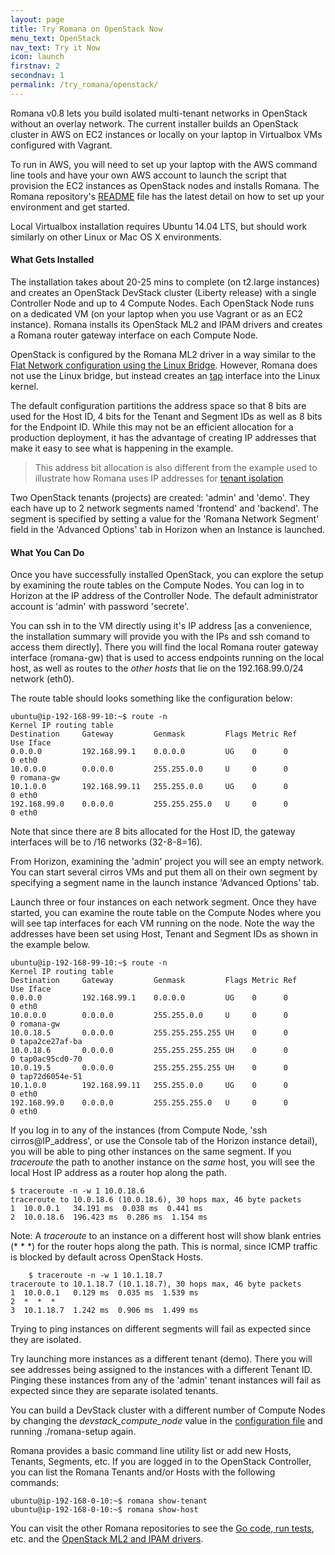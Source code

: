 ```yaml
---
layout: page
title: Try Romana on OpenStack Now
menu_text: OpenStack
nav_text: Try it Now
icon: launch
firstnav: 2
secondnav: 1
permalink: /try_romana/openstack/
---
```


Romana v0.8 lets you build isolated multi-tenant networks in OpenStack without an overlay network. The current installer builds an OpenStack cluster in AWS on EC2 instances or locally on your laptop in Virtualbox VMs configured with Vagrant.

To run in AWS, you will need to set up your laptop with the AWS command line tools and have your own AWS account to launch the script that provision the EC2 instances as OpenStack nodes and installs Romana. The Romana repository's [README]( https://github.com/romana/romana/) file has the latest detail on how to set up your environment and get started. 

Local Virtualbox installation requires Ubuntu 14.04 LTS, but should work similarly on other Linux or Mac OS X environments.

#### What Gets Installed

The installation takes about 20-25 mins to complete (on t2.large instances) and creates an OpenStack DevStack cluster (Liberty release) with a single Controller Node and up to 4 Compute Nodes. Each OpenStack Node runs on a dedicated VM (on your laptop when you use Vagrant or as an EC2 instance). Romana installs its OpenStack ML2 and IPAM drivers and creates a Romana router gateway interface on each Compute Node. 

OpenStack is configured by the Romana ML2 driver in a way similar to the [Flat Network configuration using the Linux Bridge](http://docs.openstack.org/liberty/networking-guide/scenario-classic-lb.html). However, Romana does not use the Linux bridge, but instead creates an [tap](https://en.wikipedia.org/wiki/TUN/TAP) interface into the Linux kernel.

The default configuration partitions the address space so that 8 bits are used for the Host ID, 4 bits for the Tenant and Segment IDs as well as 8 bits for the Endpoint ID. While this may not be an efficient allocation for a production deployment, it has the advantage of creating IP addresses that make it easy to see what is happening in the example. 

>  This address bit allocation is also different from the example used to illustrate how Romana uses IP addresses for [tenant isolation](/how/romana_details/#romana-tenant-isolation)

Two OpenStack tenants (projects) are created: 'admin' and 'demo'. They each have up to 2 network segments named 'frontend' and 'backend'. The segment is specified by setting a value for the 'Romana Network Segment' field in the 'Advanced Options' tab in Horizon when an Instance is launched. 


#### What You Can Do

Once you have successfully installed OpenStack, you can explore the setup by examining the route tables on the Compute Nodes. You can log in to Horizon at the IP address of the Controller Node. The default administrator account is 'admin' with password 'secrete'. 

You can ssh in to the VM directly using it's IP address [as a convenience, the installation summary will provide you with the IPs and ssh comand to access them directly]. There you will find the local Romana router gateway interface (romana-gw) that is used to access endpoints running on the local host, as well as routes to the *other hosts* that lie on the 192.168.99.0/24 network (eth0). 

The route table should looks something like the configuration below:

	ubuntu@ip-192-168-99-10:~$ route -n
	Kernel IP routing table
	Destination     Gateway         Genmask         Flags Metric Ref    Use Iface
	0.0.0.0         192.168.99.1    0.0.0.0         UG    0      0        0 eth0
	10.0.0.0        0.0.0.0         255.255.0.0     U     0      0        0 romana-gw
	10.1.0.0        192.168.99.11   255.255.0.0     UG    0      0        0 eth0
	192.168.99.0    0.0.0.0         255.255.255.0   U     0      0        0 eth0
	
Note that since there are 8 bits allocated for the Host ID, the gateway interfaces will be to /16 networks (32-8-8=16). 

From Horizon, examining the 'admin' project you will see an empty network. You can start several cirros VMs and put them all on their own segment by specifying a segment name in the launch instance 'Advanced Options' tab.

Launch three or four instances on each network segment. Once they have started, you can examine the route table on the Compute Nodes where you will see tap interfaces for each VM running on the node. Note the way the addresses have been set using Host, Tenant and Segment IDs as shown in the example below.

	ubuntu@ip-192-168-99-10:~$ route -n
	Kernel IP routing table
	Destination     Gateway         Genmask         Flags Metric Ref    Use Iface
	0.0.0.0         192.168.99.1    0.0.0.0         UG    0      0        0 eth0
	10.0.0.0        0.0.0.0         255.255.0.0     U     0      0        0 romana-gw
	10.0.18.5       0.0.0.0         255.255.255.255 UH    0      0        0 tapa2ce27af-ba
	10.0.18.6       0.0.0.0         255.255.255.255 UH    0      0        0 tap0ac95cd0-70
	10.0.19.5       0.0.0.0         255.255.255.255 UH    0      0        0 tap72d6054e-51
	10.1.0.0        192.168.99.11   255.255.0.0     UG    0      0        0 eth0
	192.168.99.0    0.0.0.0         255.255.255.0   U     0      0        0 eth0
	
If you log in to any of the instances (from Compute Node, 'ssh cirros@IP_address', or use the Console tab of the Horizon instance detail), you will be able to ping other instances on the same segment. If you *traceroute* the path to another instance on the *same* host, you will see the local Host IP address as a router hop along the path. 

	$ traceroute -n -w 1 10.0.18.6
	traceroute to 10.0.18.6 (10.0.18.6), 30 hops max, 46 byte packets
 	1  10.0.0.1   34.191 ms  0.038 ms  0.441 ms
 	2  10.0.18.6  196.423 ms  0.286 ms  1.154 ms

Note: A *traceroute* to an instance on a different host will show blank entries (* * *) for the router hops along the path. This is normal, since ICMP traffic is blocked by default across OpenStack Hosts.

		$ traceroute -n -w 1 10.1.18.7
	traceroute to 10.1.18.7 (10.1.18.7), 30 hops max, 46 byte packets
 	1  10.0.0.1   0.129 ms  0.035 ms  1.539 ms
 	2  *  *  *
 	3  10.1.18.7  1.242 ms  0.906 ms  1.499 ms

Trying to ping instances on different segments will fail as expected since they are isolated.

Try launching more instances as a different tenant (demo). There you will see addresses being assigned to the instances with a different Tenant ID. Pinging these instances from any of the 'admin' tenant instances will fail as expected since they are separate isolated tenants.

You can build a DevStack cluster with a different number of Compute Nodes by changing the *devstack_compute_node* value in the [configuration file](https://github.com/romana/romana/blob/master/romana-install/group_vars/all) and running ./romana-setup again.

Romana provides a basic command line utility list or add new Hosts, Tenants, Segments, etc.  If you are logged in to the OpenStack Controller, you can list the Romana Tenants and/or Hosts with the following commands:

	ubuntu@ip-192-168-0-10:~$ romana show-tenant
	ubuntu@ip-192-168-0-10:~$ romana show-host

You can visit the other Romana repositories to see the [Go code, run tests](https://github.com/romana/core), etc. and the [OpenStack ML2 and IPAM drivers](https://github.com/romana/networking-romana).
